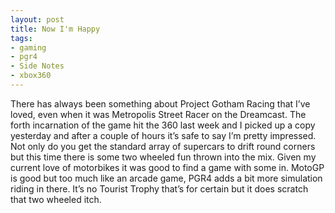 ```yaml
---
layout: post
title: Now I'm Happy
tags:
- gaming
- pgr4
- Side Notes
- xbox360
---
```

There has always been something about Project Gotham Racing that I’ve loved, even when it was Metropolis Street Racer on the Dreamcast.
The forth incarnation of the game hit the 360 last week and I picked up a copy yesterday and after a couple of hours it’s safe to say I’m pretty impressed.
Not only do you get the standard array of supercars to drift round corners but this time there is some two wheeled fun thrown into the mix. Given my current love of motorbikes it was good to find a game with some in. MotoGP is good but too much like an arcade game, PGR4 adds a bit more simulation riding in there. It’s no Tourist Trophy that’s for certain but it does scratch that two wheeled itch.
